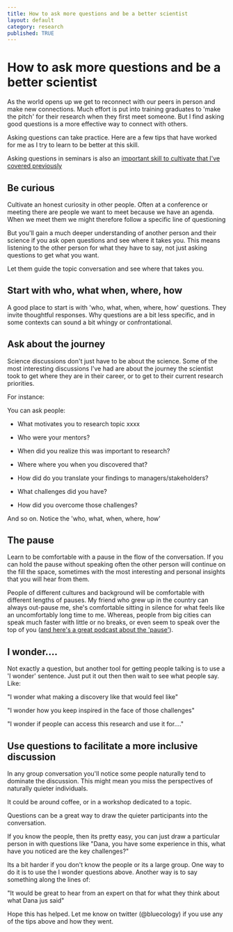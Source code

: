 ```yaml
---
title: How to ask more questions and be a better scientist
layout: default
category: research
published: TRUE
---
```


# How to ask more questions and be a better scientist  

As the world opens up we get to reconnect with our peers in person and make new connections. Much effort is put into training graduates to 'make the pitch' for their research when they first meet someone. But I find asking good questions is a more effective way to connect with others.

Asking questions can take practice. Here are a few tips that have worked for me as I try to learn to be better at this skill.

Asking questions in seminars is also an [important skill to cultivate that I've covered previously](https://www.seascapemodels.org/research/2021/12/04/asking-answering-questions.html)

## Be curious

Cultivate an honest curiosity in other people. Often at a conference or meeting there are people we want to meet because we have an agenda. When we meet them we might therefore follow a specific line of questioning

But you'll gain a much deeper understanding of another person and their science if you ask open questions and see where it takes you. This means listening to the other person for what they have to say, not just asking questions to get what you want.  

Let them guide the topic conversation and see where that takes you.

## Start with who, what when, where, how  

A good place to start is with 'who, what, when, where, how' questions. They invite thoughtful responses. Why questions are a bit less specific, and in some contexts can sound a bit whingy or confrontational.

## Ask about the journey

Science discussions don't just have to be about the science. Some of the most interesting discussions I've had are about the journey the scientist took to get where they are in their career, or to get to their current research priorities.

For instance:  

You can ask people:

- What motivates you to research topic xxxx  

- Who were your mentors?  

- When did you realize this was important to research?  

- Where where you when you discovered that?

- How did do you translate your findings to managers/stakeholders?

- What challenges did you have?

- How did you overcome those challenges?

And so on. Notice the 'who, what, when, where, how'

## The pause

Learn to be comfortable with a pause in the flow of the conversation. If you can hold the pause without speaking often the other person will continue on the fill the space, sometimes with the most interesting and personal insights that you will hear from them.

People of different cultures and background will be comfortable with different lengths of pauses. My friend who grew up in the country can always out-pause me, she's comfortable sitting in silence for what feels like an uncomfortably long time to me. Whereas, people from big cities can speak much faster with little or no breaks, or even seem to speak over the top of you ([and here's a great podcast about the 'pause'](https://hiddenbrain.org/podcast/why-conversations-go-wrong/)).

## I wonder....

Not exactly a question, but another tool for getting people talking is to use a 'I wonder' sentence. Just put it out then then wait to see what people say. Like:

"I wonder what making a discovery like that would feel like"

"I wonder how you keep inspired in the face of those challenges"

"I wonder if people can access this research and use it for...."

## Use questions to facilitate a more inclusive discussion  

In any group conversation you'll notice some people naturally tend to dominate the discussion. This might mean you miss the perspectives of naturally quieter individuals.

It could be around coffee, or in a workshop dedicated to a topic.

Questions can be a great way to draw the quieter participants into the conversation.

If you know the people, then its pretty easy, you can just draw a particular person in with questions like "Dana, you have some experience in this, what have you noticed are the key challenges?"

Its a bit harder if you don't know the people or its a large group. One way to do it is to
use the I wonder questions above. Another way is to say something along the lines of:

"It would be great to hear from an expert on that for what they think about what Dana jus said"

Hope this has helped. Let me know on twitter (@bluecology) if you use any of the tips above and how they went.
